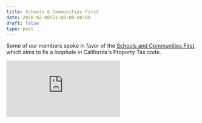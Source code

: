 ```yaml
---
title: Schools & Communities First
date: 2020-02-08T21:00:00-08:00
draft: false
type: post
---
```


Some of our members spoke in favor of the [Schools and Communities First], which
aims to fix a loophole in California's Property Tax code.

<iframe src="https://www.youtube.com/embed/iIkmz8EbYwY?start=15078" frameborder="0" allow="accelerometer; autoplay; encrypted-media; gyroscope; picture-in-picture" allowfullscreen></iframe>


[Schools and Communities First]:https://www.schoolsandcommunitiesfirst.org/